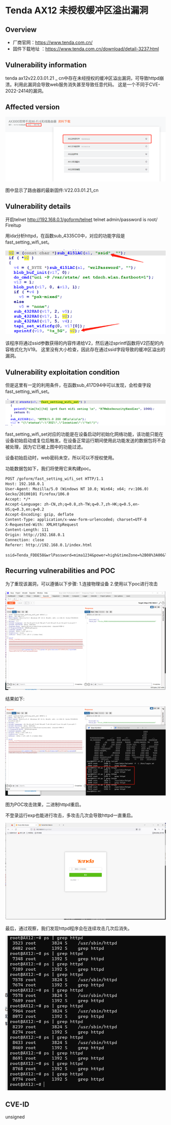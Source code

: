 # Tenda AX12 未授权缓冲区溢出漏洞
## Overview
- 厂商官网：https://www.tenda.com.cn/
- 固件下载地址 ：https://www.tenda.com.cn/download/detail-3237.html

## Vulnerability information
tenda ax12v22.03.01.21 _ cn中存在未经授权的缓冲区溢出漏洞，可导致httpd崩溃。利用此漏洞会导致web服务消失甚至导致任意代码。
这是一个不同于CVE-2022-2414的漏洞。
## Affected version

![](pic/1.png "")

图中显示了路由器的最新固件:V22.03.01.21_cn
## Vulnerability details
开启telnet  http://192.168.0.1/goform/telnet
telnet admin/password is root/ Fireitup

用ida分析httpd，在函数sub_4335C0中，对应的功能字段是fast_setting_wifi_set。

![](pic/code.png "")

该程序将通过ssid参数获得的内容传递给V2，然后通过sprintf函数将V2匹配的内容格式化为V19。
这里没有大小检查，因此存在通过ssid字段导致的缓冲区溢出的漏洞。

## Vulnerability exploitation condition
但是这里有一定的利用条件，在函数sub_417D94中可以发现，会检查字段fast_setting_wifi_set。

![](pic/c1.png "")

fast_setting_wifi_set对应的功能是在设备启动时初始化网络功能，该功能只能在设备初始启动或复位后触发。在设备正常运行期间使用此功能发送的数据包将不会被处理，因为它已被上图中的功能过滤。

设备初始启动时，web密码未空，所以可以不授权使用。

功能数据包如下，我们将使用它来构建poc。

```http
POST /goform/fast_setting_wifi_set HTTP/1.1
Host: 192.168.0.1
User-Agent: Mozilla/5.0 (Windows NT 10.0; Win64; x64; rv:106.0) Gecko/20100101 Firefox/106.0
Accept: */*
Accept-Language: zh-CN,zh;q=0.8,zh-TW;q=0.7,zh-HK;q=0.5,en-US;q=0.3,en;q=0.2
Accept-Encoding: gzip, deflate
Content-Type: application/x-www-form-urlencoded; charset=UTF-8
X-Requested-With: XMLHttpRequest
Content-Length: 111
Origin: http://192.168.0.1
Connection: close
Referer: http://192.168.0.1/index.html

ssid=Tenda_FDDE58&wrlPassword=mima1234&power=high&timeZone=%2B08%3A00&loginPwd=70ebc4f9c9d22827a5874d1bb6f06abd
```

## Recurring vulnerabilities and POC
为了重现该漏洞，可以遵循以下步骤:
1.连接物理设备
2.使用以下poc进行攻击

![](pic/poc.png "")

结果如下:

![](pic/effect.png "")


图为POC攻击效果，二进制httpd重启。

不登录运行exp也能进行攻击，多攻击几次会导致httpd一直重启。

![](pic/login.png "")

最后，通过观察，我们发现httpd程序会在连续攻击几次后消失。

![](pic/effect2.png "")


## CVE-ID
unsigned